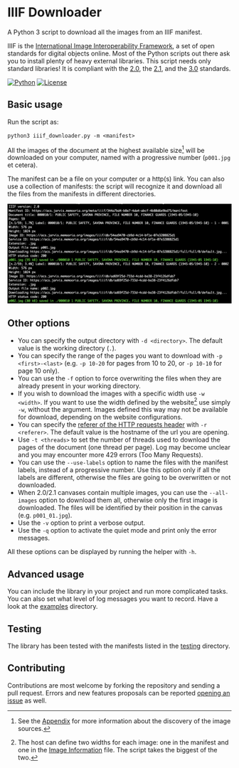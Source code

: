 # IIIF Downloader

A Python 3 script to download all the images from an IIIF manifest.

IIIF is the [International Image Interoperability Framework](https://iiif.io/), a set of open standards for digital objects online. Most of the Python scripts out there ask you to install plenty of heavy external libraries. This script needs only standard libraries! It is compliant with the [2.0](https://iiif.io/api/presentation/2.0), the [2.1](https://iiif.io/api/presentation/2.1), and the [3.0](https://iiif.io/api/presentation/3.0) standards.

[![Python](https://img.shields.io/badge/python-3.10-blue)](https://www.python.org/) [![License](https://img.shields.io/badge/license-MIT-blue)](https://opensource.org/license/MIT)

## Basic usage

Run the script as:

```
python3 iiif_downloader.py -m <manifest>
```

All the images of the document at the highest available size[^1] will be downloaded on your computer, named with a progressive number (`p001.jpg` et cetera).

The manifest can be a file on your computer or a http(s) link. You can also use a collection of manifests: the script will recognize it and download all the files from the manifests in different directories.

![Screenshot of the downloader.](img.png)

## Other options

* You can specify the output directory with `-d <directory>`. The default value is the working directory (`.`).
* You can specify the range of the pages you want to download with `-p <first>-<last>` (e.g. `-p 10-20` for pages from 10 to 20, or `-p 10-10` for page 10 only).
* You can use the `-f` option to force overwriting the files when they are already present in your working directory.
* If you wish to download the images with a specific width use `-w <width>`. If you want to use the width defined by the website[^2] use simply `-w`, without the argument. Images defined this way may not be available for download, depending on the website configurations.
* You can specify the [referer of the HTTP requests header](https://en.wikipedia.org/wiki/HTTP_referer) with `-r <referer>`. The default value is the hostname of the url you are opening.
* Use `-t <threads>` to set the number of threads used to download the pages of the document (one thread per page). Log may become unclear and you may encounter more 429 errors (Too Many Requests).
* You can use the `--use-labels` option to name the files with the manifest labels, instead of a progressive number. Use this option only if all the labels are different, otherwise the files are going to be overwritten or not downloaded.
* When 2.0/2.1 canvases contain multiple images, you can use the `--all-images` option to download them all, otherwise only the first image is downloaded. The files will be identified by their position in the canvas (e.g. `p001_01.jpg`).
* Use the `-v` option to print a verbose output.
* Use the `-q` option to activate the quiet mode and print only the error messages.

All these options can be displayed by running the helper with `-h`.

## Advanced usage

You can include the library in your project and run more complicated tasks. You can also set what level of log messages you want to record. Have a look at the [examples](examples) directory.

## Testing

The library has been tested with the manifests listed in the [testing](testing) directory.

## Contributing

Contributions are most welcome by forking the repository and sending a pull request. Errors and new features proposals can be reported [opening an issue](https://github.com/ClaudioMartino/IIIF-Downloader/issues/new/choose) as well.

[^1]: See the [Appendix](https://github.com/ClaudioMartino/IIIF-Downloader/blob/main/docs/Appendix.md) for more information about the discovery of the image sources.
[^2]: The host can define two widths for each image: one in the manifest and one in the [Image Information](https://iiif.io/api/image/2.0/#image-information-request-uri-syntax) file. The script takes the biggest of the two.
